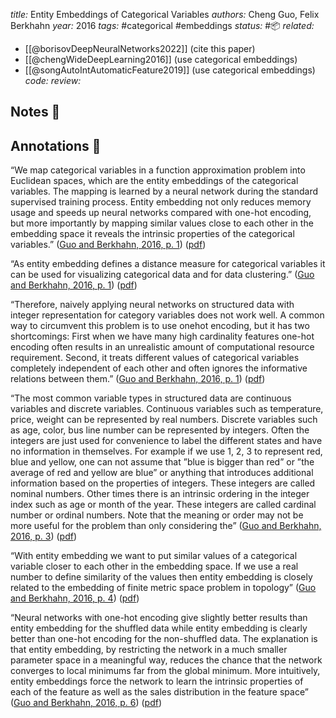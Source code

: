 *title:* Entity Embeddings of Categorical Variables
*authors:* Cheng Guo, Felix Berkhahn
*year:* 2016
*tags:* #categorical #embeddings
*status:* #📦 
*related:*
- [[@borisovDeepNeuralNetworks2022]] (cite this paper)
- [[@chengWideDeepLearning2016]] (use categorical embeddings)
- [[@songAutoIntAutomaticFeature2019]] (use categorical embeddings)
*code:*
*review:*

## Notes 📍

## Annotations 📖

“We map categorical variables in a function approximation problem into Euclidean spaces, which are the entity embeddings of the categorical variables. The mapping is learned by a neural network during the standard supervised training process. Entity embedding not only reduces memory usage and speeds up neural networks compared with one-hot encoding, but more importantly by mapping similar values close to each other in the embedding space it reveals the intrinsic properties of the categorical variables.” ([Guo and Berkhahn, 2016, p. 1](zotero://select/library/items/5CUI2BTM)) ([pdf](zotero://open-pdf/library/items/TMTTKAZP?page=1&annotation=CYY7CN4R))

“As entity embedding defines a distance measure for categorical variables it can be used for visualizing categorical data and for data clustering.” ([Guo and Berkhahn, 2016, p. 1](zotero://select/library/items/5CUI2BTM)) ([pdf](zotero://open-pdf/library/items/TMTTKAZP?page=1&annotation=AWIQWR2X))

“Therefore, naively applying neural networks on structured data with integer representation for category variables does not work well. A common way to circumvent this problem is to use onehot encoding, but it has two shortcomings: First when we have many high cardinality features one-hot encoding often results in an unrealistic amount of computational resource requirement. Second, it treats different values of categorical variables completely independent of each other and often ignores the informative relations between them.” ([Guo and Berkhahn, 2016, p. 1](zotero://select/library/items/5CUI2BTM)) ([pdf](zotero://open-pdf/library/items/TMTTKAZP?page=1&annotation=XLJYFFSJ))

“The most common variable types in structured data are continuous variables and discrete variables. Continuous variables such as temperature, price, weight can be represented by real numbers. Discrete variables such as age, color, bus line number can be represented by integers. Often the integers are just used for convenience to label the different states and have no information in themselves. For example if we use 1, 2, 3 to represent red, blue and yellow, one can not assume that ”blue is bigger than red” or ”the average of red and yellow are blue” or anything that introduces additional information based on the properties of integers. These integers are called nominal numbers. Other times there is an intrinsic ordering in the integer index such as age or month of the year. These integers are called cardinal number or ordinal numbers. Note that the meaning or order may not be more useful for the problem than only considering the” ([Guo and Berkhahn, 2016, p. 3](zotero://select/library/items/5CUI2BTM)) ([pdf](zotero://open-pdf/library/items/TMTTKAZP?page=3&annotation=BW76G7AJ))

“With entity embedding we want to put similar values of a categorical variable closer to each other in the embedding space. If we use a real number to define similarity of the values then entity embedding is closely related to the embedding of finite metric space problem in topology” ([Guo and Berkhahn, 2016, p. 4](zotero://select/library/items/5CUI2BTM)) ([pdf](zotero://open-pdf/library/items/TMTTKAZP?page=4&annotation=EEMP9PII))

“Neural networks with one-hot encoding give slightly better results than entity embedding for the shuffled data while entity embedding is clearly better than one-hot encoding for the non-shuffled data. The explanation is that entity embedding, by restricting the network in a much smaller parameter space in a meaningful way, reduces the chance that the network converges to local minimums far from the global minimum. More intuitively, entity embeddings force the network to learn the intrinsic properties of each of the feature as well as the sales distribution in the feature space” ([Guo and Berkhahn, 2016, p. 6](zotero://select/library/items/5CUI2BTM)) ([pdf](zotero://open-pdf/library/items/TMTTKAZP?page=6&annotation=S5JSEQQM))